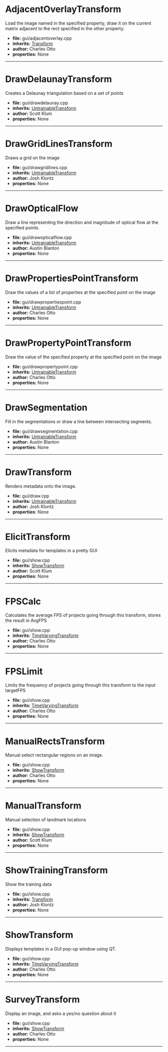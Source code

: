 # AdjacentOverlayTransform

Load the image named in the specified property, draw it on the current matrix adjacent to the rect specified in the other property.

* **file:** gui/adjacentoverlay.cpp
* **inherits:** [Transform](../cpp_api/transform/transform.md)
* **author:** Charles Otto
* **properties:** None


---

# DrawDelaunayTransform

Creates a Delaunay triangulation based on a set of points

* **file:** gui/drawdelaunay.cpp
* **inherits:** [UntrainableTransform](../cpp_api/untrainabletransform/untrainabletransform.md)
* **author:** Scott Klum
* **properties:** None


---

# DrawGridLinesTransform

Draws a grid on the image

* **file:** gui/drawgridlines.cpp
* **inherits:** [UntrainableTransform](../cpp_api/untrainabletransform/untrainabletransform.md)
* **author:** Josh Klontz
* **properties:** None


---

# DrawOpticalFlow

Draw a line representing the direction and magnitude of optical flow at the specified points.

* **file:** gui/drawopticalflow.cpp
* **inherits:** [UntrainableTransform](../cpp_api/untrainabletransform/untrainabletransform.md)
* **author:** Austin Blanton
* **properties:** None


---

# DrawPropertiesPointTransform

Draw the values of a list of properties at the specified point on the image

* **file:** gui/drawpropertiespoint.cpp
* **inherits:** [UntrainableTransform](../cpp_api/untrainabletransform/untrainabletransform.md)
* **author:** Charles Otto
* **properties:** None


---

# DrawPropertyPointTransform

Draw the value of the specified property at the specified point on the image

* **file:** gui/drawpropertypoint.cpp
* **inherits:** [UntrainableTransform](../cpp_api/untrainabletransform/untrainabletransform.md)
* **author:** Charles Otto
* **properties:** None


---

# DrawSegmentation

Fill in the segmentations or draw a line between intersecting segments.

* **file:** gui/drawsegmentation.cpp
* **inherits:** [UntrainableTransform](../cpp_api/untrainabletransform/untrainabletransform.md)
* **author:** Austin Blanton
* **properties:** None


---

# DrawTransform

Renders metadata onto the image.

* **file:** gui/draw.cpp
* **inherits:** [UntrainableTransform](../cpp_api/untrainabletransform/untrainabletransform.md)
* **author:** Josh Klontz
* **properties:** None


---

# ElicitTransform

Elicits metadata for templates in a pretty GUI

* **file:** gui/show.cpp
* **inherits:** [ShowTransform](#showtransform)
* **author:** Scott Klum
* **properties:** None


---

# FPSCalc

Calculates the average FPS of projects going through this transform, stores the result in AvgFPS

* **file:** gui/show.cpp
* **inherits:** [TimeVaryingTransform](../cpp_api/timevaryingtransform/timevaryingtransform.md)
* **author:** Charles Otto
* **properties:** None


---

# FPSLimit

Limits the frequency of projects going through this transform to the input targetFPS

* **file:** gui/show.cpp
* **inherits:** [TimeVaryingTransform](../cpp_api/timevaryingtransform/timevaryingtransform.md)
* **author:** Charles Otto
* **properties:** None


---

# ManualRectsTransform

Manual select rectangular regions on an image.

* **file:** gui/show.cpp
* **inherits:** [ShowTransform](#showtransform)
* **author:** Charles Otto
* **properties:** None


---

# ManualTransform

Manual selection of landmark locations

* **file:** gui/show.cpp
* **inherits:** [ShowTransform](#showtransform)
* **author:** Scott Klum
* **properties:** None


---

# ShowTrainingTransform

Show the training data

* **file:** gui/show.cpp
* **inherits:** [Transform](../cpp_api/transform/transform.md)
* **author:** Josh Klontz
* **properties:** None


---

# ShowTransform

Displays templates in a GUI pop-up window using QT.

* **file:** gui/show.cpp
* **inherits:** [TimeVaryingTransform](../cpp_api/timevaryingtransform/timevaryingtransform.md)
* **author:** Charles Otto
* **properties:** None


---

# SurveyTransform

Display an image, and asks a yes/no question about it

* **file:** gui/show.cpp
* **inherits:** [ShowTransform](#showtransform)
* **author:** Charles Otto
* **properties:** None


---

